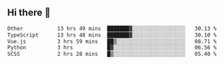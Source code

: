 ## Hi there 👋

<!--START_SECTION:waka-->

```txt
Other           13 hrs 49 mins  ███████▓░░░░░░░░░░░░░░░░░   30.13 %
TypeScript      13 hrs 48 mins  ███████▓░░░░░░░░░░░░░░░░░   30.10 %
Vue.js          3 hrs 59 mins   ██▒░░░░░░░░░░░░░░░░░░░░░░   08.71 %
Python          3 hrs           █▓░░░░░░░░░░░░░░░░░░░░░░░   06.56 %
SCSS            2 hrs 28 mins   █▒░░░░░░░░░░░░░░░░░░░░░░░   05.40 %
```

<!--END_SECTION:waka-->
